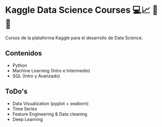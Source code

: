 # Kaggle Data Science Courses 💻📈 🤖🧠
Cursos de la plataforma Kaggle para el desarrollo de Data Science.

## Contenidos
- Python
- Machine Learning (Intro e Intermedio)
- SQL (Intro y Avanzado)

## ToDo's
- Data Visualization (pyplot + seaborn)
- Time Series
- Feature Engineering & Data cleaning
- Deep Learning
